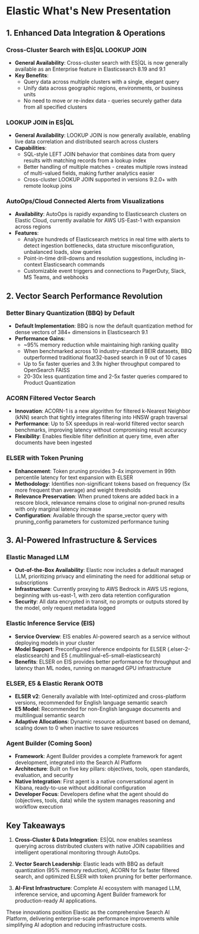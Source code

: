 # Elastic What's New Presentation

## 1. Enhanced Data Integration & Operations

### Cross-Cluster Search with ES|QL LOOKUP JOIN
- **General Availability**: Cross-cluster search with ES|QL is now generally available as an Enterprise feature in Elasticsearch 8.19 and 9.1
- **Key Benefits**:
  - Query data across multiple clusters with a single, elegant query
  - Unify data across geographic regions, environments, or business units
  - No need to move or re-index data - queries securely gather data from all specified clusters

### LOOKUP JOIN in ES|QL
- **General Availability**: LOOKUP JOIN is now generally available, enabling live data correlation and distributed search across clusters
- **Capabilities**:
  - SQL-style LEFT JOIN behavior that combines data from query results with matching records from a lookup index
  - Better handling of multiple matches - creates multiple rows instead of multi-valued fields, making further analytics easier
  - Cross-cluster LOOKUP JOIN supported in versions 9.2.0+ with remote lookup joins

### AutoOps/Cloud Connected Alerts from Visualizations
- **Availability**: AutoOps is rapidly expanding to Elasticsearch clusters on Elastic Cloud, currently available for AWS US-East-1 with expansion across regions
- **Features**:
  - Analyze hundreds of Elasticsearch metrics in real time with alerts to detect ingestion bottlenecks, data structure misconfiguration, unbalanced loads, slow queries
  - Point-in-time drill-downs and resolution suggestions, including in-context Elasticsearch commands
  - Customizable event triggers and connections to PagerDuty, Slack, MS Teams, and webhooks

## 2. Vector Search Performance Revolution

### Better Binary Quantization (BBQ) by Default
- **Default Implementation**: BBQ is now the default quantization method for dense vectors of 384+ dimensions in Elasticsearch 9.1
- **Performance Gains**:
  - ~95% memory reduction while maintaining high ranking quality
  - When benchmarked across 10 industry-standard BEIR datasets, BBQ outperformed traditional float32-based search in 9 out of 10 cases
  - Up to 5x faster queries and 3.9x higher throughput compared to OpenSearch FAISS
  - 20-30x less quantization time and 2-5x faster queries compared to Product Quantization

### ACORN Filtered Vector Search
- **Innovation**: ACORN-1 is a new algorithm for filtered k-Nearest Neighbor (kNN) search that tightly integrates filtering into HNSW graph traversal
- **Performance**: Up to 5X speedups in real-world filtered vector search benchmarks, improving latency without compromising result accuracy
- **Flexibility**: Enables flexible filter definition at query time, even after documents have been ingested

### ELSER with Token Pruning
- **Enhancement**: Token pruning provides 3-4x improvement in 99th percentile latency for text expansion with ELSER
- **Methodology**: Identifies non-significant tokens based on frequency (5x more frequent than average) and weight thresholds
- **Relevance Preservation**: When pruned tokens are added back in a rescore block, relevance remains close to original non-pruned results with only marginal latency increase
- **Configuration**: Available through the sparse_vector query with pruning_config parameters for customized performance tuning

## 3. AI-Powered Infrastructure & Services

### Elastic Managed LLM
- **Out-of-the-Box Availability**: Elastic now includes a default managed LLM, prioritizing privacy and eliminating the need for additional setup or subscriptions
- **Infrastructure**: Currently proxying to AWS Bedrock in AWS US regions, beginning with us-east-1, with zero data retention configuration
- **Security**: All data encrypted in transit, no prompts or outputs stored by the model, only request metadata logged

### Elastic Inference Service (EIS)
- **Service Overview**: EIS enables AI-powered search as a service without deploying models in your cluster
- **Model Support**: Preconfigured inference endpoints for ELSER (.elser-2-elasticsearch) and E5 (.multilingual-e5-small-elasticsearch)
- **Benefits**: ELSER on EIS provides better performance for throughput and latency than ML nodes, running on managed GPU infrastructure

### ELSER, E5 & Elastic Rerank OOTB
- **ELSER v2**: Generally available with Intel-optimized and cross-platform versions, recommended for English language semantic search
- **E5 Model**: Recommended for non-English language documents and multilingual semantic search
- **Adaptive Allocations**: Dynamic resource adjustment based on demand, scaling down to 0 when inactive to save resources

### Agent Builder (Coming Soon)
- **Framework**: Agent Builder provides a complete framework for agent development, integrated into the Search AI Platform
- **Architecture**: Built on five key pillars: objectives, tools, open standards, evaluation, and security
- **Native Integration**: First agent is a native conversational agent in Kibana, ready-to-use without additional configuration
- **Developer Focus**: Developers define what the agent should do (objectives, tools, data) while the system manages reasoning and workflow execution

## Key Takeaways

1. **Cross-Cluster & Data Integration**: ES|QL now enables seamless querying across distributed clusters with native JOIN capabilities and intelligent operational monitoring through AutoOps.

2. **Vector Search Leadership**: Elastic leads with BBQ as default quantization (95% memory reduction), ACORN for 5x faster filtered search, and optimized ELSER with token pruning for better performance.

3. **AI-First Infrastructure**: Complete AI ecosystem with managed LLM, inference service, and upcoming Agent Builder framework for production-ready AI applications.

These innovations position Elastic as the comprehensive Search AI Platform, delivering enterprise-scale performance improvements while simplifying AI adoption and reducing infrastructure costs.